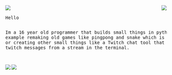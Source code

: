 <img href="https://ko-fi.com/pennti" align="right" src="https://ko-fi.com/img/githubbutton_sm.svg ">
<img align="left" src="https://orhun.dev/img/crow.png">
<br>
<pre>
Hello

Im a 16 year old programmer that builds small things in python.
For example remaking old games like pingpong and snake which is really fun
or creating other small things like a Twitch chat tool that lets you see
twitch messages from a stream in the terminal.
</pre>

<br>

<img align="left" src="https://github-readme-stats.vercel.app/api?username=Moritz344&theme=gruvbox&show_icons=true&hide_border=true&count_private=true">
<img align="center" src="https://github-readme-stats.vercel.app/api/top-langs/?username=Moritz344&theme=gruvbox&show_icons=true&hide_border=true&layout=compact">

  








